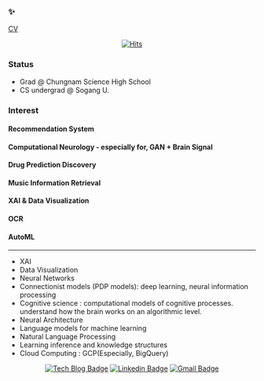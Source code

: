 ### ✨ 

[CV](https://github.com/underthelights/underthelights/files/5909297/cv_KyuHwanShim.pdf)

<div align=center>

[![Hits](https://hits.seeyoufarm.com/api/count/incr/badge.svg?url=https%3A%2F%2Fgithub.com%2Fconatusss)](https://hits.seeyoufarm.com)
</div>

### Status
- Grad @ Chungnam Science High School
- CS undergrad @ Sogang U.


### Interest 
#### Recommendation System
#### Computational Neurology - especially for, GAN + Brain Signal
#### Drug Prediction Discovery
#### Music Information Retrieval
#### XAI & Data Visualization
#### OCR
#### AutoML


--------
- XAI
- Data Visualization
- Neural Networks
- Connectionist models (PDP models): deep learning, neural information processing
- Cognitive science : computational models of cognitive processes. understand how the brain works on an algorithmic level.
- Neural Architecture
- Language models for machine learning
- Natural Language Processing
- Learning inference and knowledge structures
- Cloud Computing : GCP(Especially, BigQuery)

<div align=center>

[![Tech Blog Badge](http://img.shields.io/badge/-Tech%20blog-black?style=flat-square&logo=github&link=https://underthelights.github.io/)](https://underthelights.github.io/) 
[![Linkedin Badge](https://img.shields.io/badge/-LinkedIn-blue?style=flat-square&logo=Linkedin&logoColor=white&link=https://www.linkedin.com/in/shim-kyu-hwan-a95b31198/)](https://www.linkedin.com/in/shim-kyu-hwan-a95b31198/) 
[![Gmail Badge](https://img.shields.io/badge/-Gmail-d14836?style=flat-square&logo=Gmail&logoColor=white&link=mailto:skh7343@cnsh.hs.kr)](mailto:skh7343@cnsh.hs.kr)
</div>

<!--
**underthelights/underthelights** is a ✨ _special_ ✨ repository because its `README.md` (this file) appears on your GitHub profile.

Here are some ideas to get you started:

- 🔭 I’m currently working on ...
- 🌱 I’m currently learning ...
- 👯 I’m looking to collaborate on ...
- 🤔 I’m looking for help with ...
- 💬 Ask me about ...
- 📫 How to reach me: ...
- 😄 Pronouns: ...
- ⚡ Fun fact: ...
-->

